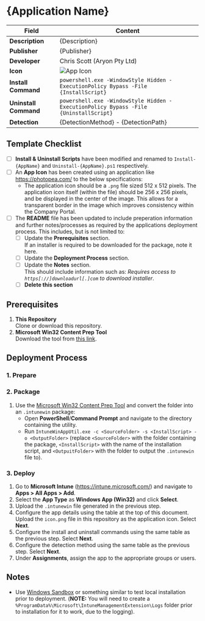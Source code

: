 # {Application Name}

| Field                 | Content                                                                              |
| --------------------- | ------------------------------------------------------------------------------------ |
| **Description**       | {Description}                                                                        |
| **Publisher**         | {Publisher}                                                                          |
| **Developer**         | Chris Scott (Aryon Pty Ltd)                                                          |
| **Icon**              | ![App Icon]()                                                                        |
| **Install Command**   | `powershell.exe -WindowStyle Hidden -ExecutionPolicy Bypass -File {InstallScript}`   |
| **Uninstall Command** | `powershell.exe -WindowStyle Hidden -ExecutionPolicy Bypass -File {UninstallScript}` |
| **Detection**         | {DetectionMethod} - {DetectionPath}                                                  |

## Template Checklist

- [ ] **Install & Uninstall Scripts** have been modified and renamed to `Install-{AppName}` and `Uninstall-{AppName}.ps1`
      respectively.
- [ ] An **App Icon** has been created using an application like https://photopea.com/ to the below
      specifications:
   - The application icon should be a `.png` file sized 512 x 512 pixels. The application icon itself (within the
     file) should be 256 x 256 pixels, and be displayed in the center of the image. This allows for a transparent
     border in the image which improves consistency within the Company Portal.
- [ ] The **README** file has been updated to include preperation information and further notes/processes as required
      by the applications deployment process. This includes, but is not limited to:
   - [ ] Update the **Prerequisites** section.\
         If an installer is required to be downloaded for the package, note it here.
   - [ ] Update the **Deployment Process** section.
   - [ ] Update the **Notes** section.\
         This should include information such as: *Requires access to `https[://]downloadurl[.]com` to download
         installer*.
   - [ ] **Delete this section**

## Prerequisites

1. **This Repository**\
   Clone or download this repository.
2. **Microsoft Win32 Content Prep Tool**\
   Download the tool from [this link](https://github.com/microsoft/Microsoft-Win32-Content-Prep-Tool).

## Deployment Process

### 1. Prepare

### 2. Package

1. Use the [Microsoft Win32 Content Prep Tool](https://github.com/microsoft/Microsoft-Win32-Content-Prep-Tool) and
   convert the folder into an `.intunewin` package:
    - Open **PowerShell**/**Command Prompt** and navigate to the directory containing the utility.
    - Run `IntuneWinAppUtil.exe -c <SourceFolder> -s <InstallScript> -o <OutputFolder>` (replace `<SourceFolder>` with
      the folder containing the package, `<InstallScript>` with the name of the installation script, and
      `<OutpuitFolder>` with the folder to output the `.intunewin` file to).

### 3. Deploy

1. Go to **Microsoft Intune** (https://intune.microsoft.com/) and navigate to **Apps > All Apps > Add**.
2. Select the **App Type** as **Windows App (Win32)** and click **Select**.
3. Upload the `.intunewin` file generated in the previous step.
4. Configure the app details using the table at the top of this document. Upload the `icon.png` file in this repository
   as the application icon. Select **Next**.
5. Configure the install and uninstall commands using the same table as the previous step. Select **Next**.
6. Configure the detection method using the same table as the previous step. Select **Next**.
7. Under **Assignments**, assign the app to the appropriate groups or users.

## Notes

-   Use [Windows Sandbox](https://learn.microsoft.com/en-us/windows/security/application-security/application-isolation/windows-sandbox/windows-sandbox-overview)
    or something similar to test local installation prior to deployment. (**NOTE:** You will need to create a
    `%ProgramData%\Microsoft\IntuneManagementExtension\Logs` folder prior to installation for it to work, due to the 
    logging).
